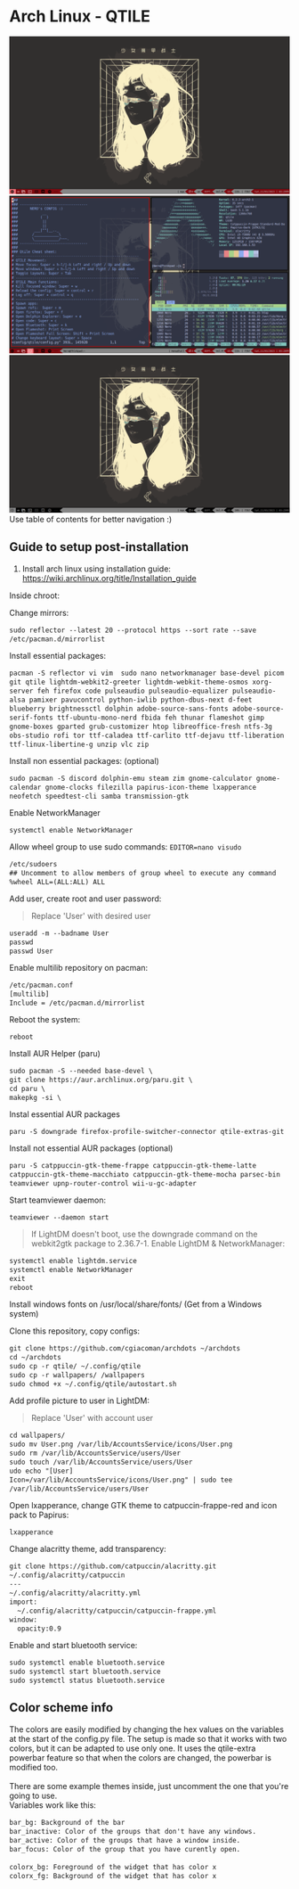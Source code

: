 # Arch Linux - QTILE
![Qtile](/qtile/screenshot-red2.png)
![Qtile](/qtile/screenshot-red1.png)
![Qtile](/qtile/screenshot-black2.png)
Use table of contents for better navigation :)

## Guide to setup post-installation 

1. Install arch linux using installation guide:
https://wiki.archlinux.org/title/Installation_guide

Inside chroot:

Change mirrors:
```
sudo reflector --latest 20 --protocol https --sort rate --save /etc/pacman.d/mirrorlist
```
Install essential packages:
```
pacman -S reflector vi vim  sudo nano networkmanager base-devel picom git qtile lightdm-webkit2-greeter lightdm-webkit-theme-osmos xorg-server feh firefox code pulseaudio pulseaudio-equalizer pulseaudio-alsa pamixer pavucontrol python-iwlib python-dbus-next d-feet blueberry brightnessctl dolphin adobe-source-sans-fonts adobe-source-serif-fonts ttf-ubuntu-mono-nerd fbida feh thunar flameshot gimp gnome-boxes gparted grub-customizer htop libreoffice-fresh ntfs-3g obs-studio rofi tor ttf-caladea ttf-carlito ttf-dejavu ttf-liberation ttf-linux-libertine-g unzip vlc zip
```
Install non essential packages: (optional)
```
sudo pacman -S discord dolphin-emu steam zim gnome-calculator gnome-calendar gnome-clocks filezilla papirus-icon-theme lxapperance neofetch speedtest-cli samba transmission-gtk
```
Enable NetworkManager
```
systemctl enable NetworkManager
```
Allow wheel group to use sudo commands:
```EDITOR=nano visudo```
```
/etc/sudoers
## Uncomment to allow members of group wheel to execute any command
%wheel ALL=(ALL:ALL) ALL
```
Add user, create root and user password:
> Replace 'User' with desired user 
```
useradd -m --badname User
passwd 
passwd User
```

Enable multilib repository on pacman:
```
/etc/pacman.conf
[multilib]
Include = /etc/pacman.d/mirrorlist
```

Reboot the system:
```
reboot
```
Install AUR Helper (paru)
```
sudo pacman -S --needed base-devel \
git clone https://aur.archlinux.org/paru.git \
cd paru \
makepkg -si \
```
Instal essential AUR packages
```
paru -S downgrade firefox-profile-switcher-connector qtile-extras-git
```
Install not essential AUR packages (optional)
```
paru -S catppuccin-gtk-theme-frappe catppuccin-gtk-theme-latte catppuccin-gtk-theme-macchiato catppuccin-gtk-theme-mocha parsec-bin teamviewer upnp-router-control wii-u-gc-adapter
```
Start teamviewer daemon:
```
teamviewer --daemon start
```
> If LightDM doesn't boot, use the downgrade command on the webkit2gtk package to 2.36.7-1.
Enable LightDM & NetworkManager:
```
systemctl enable lightdm.service
systemctl enable NetworkManager
exit
reboot
```


Install windows fonts on /usr/local/share/fonts/ (Get from a Windows system)

Clone this repository, copy configs:
```
git clone https://github.com/cgiacoman/archdots ~/archdots
cd ~/archdots
sudo cp -r qtile/ ~/.config/qtile
sudo cp -r wallpapers/ /wallpapers
sudo chmod +x ~/.config/qtile/autostart.sh
```
Add profile picture to user in LightDM:
> Replace 'User' with account user
```
cd wallpapers/
sudo mv User.png /var/lib/AccountsService/icons/User.png
sudo rm /var/lib/AccountsService/users/User
sudo touch /var/lib/AccountsService/users/User
udo echo "[User]
Icon=/var/lib/AccountsService/icons/User.png" | sudo tee /var/lib/AccountsService/users/User
```
Open lxapperance, change GTK theme to catpuccin-frappe-red and icon pack to Papirus:
```
lxapperance
```
Change alacritty theme, add transparency:
```
git clone https://github.com/catpuccin/alacritty.git ~/.config/alacritty/catpuccin
---
~/.config/alacritty/alacritty.yml
import:
  ~/.config/alacritty/catpuccin/catpuccin-frappe.yml
window:
  opacity:0.9
```

Enable and start bluetooth service:
```
sudo systemctl enable bluetooth.service
sudo systemctl start bluetooth.service
sudo systemctl status bluetooth.service
```

## Color scheme info
The colors are easily modified by changing the hex values on the variables at the start of the config.py file. The setup is made so that it works with two colors, but it can be adapted to use only one. It uses the qtile-extra powerbar feature so that when the colors are changed, the powerbar is modified too. 
<br><br>There are some example themes inside, just uncomment the one that you're going to use.
<br>Variables work like this:
```
bar_bg: Background of the bar
bar_inactive: Color of the groups that don't have any windows.
bar_active: Color of the groups that have a window inside.
bar_focus: Color of the group that you have curently open.

colorx_bg: Foreground of the widget that has color x
colorx_fg: Background of the widget that has color x
```
